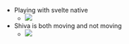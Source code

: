 *   Playing with svelte native
    *   ![](https://cdn.masto.host/federatesocial/media_attachments/files/111/078/502/705/891/203/small/b721dd832f4653b3.jpg)
*   Shiva is both moving and not moving
    *   ![](https://www.ritsumei.ac.jp/~akitaoka/rotsnake.gif)